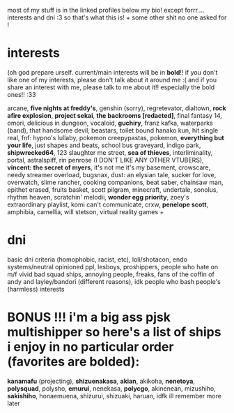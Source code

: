 

most of my stuff is in the linked profiles below my bio! except forrr.... interests and dni :3 so that's what this is! + some other shit no one asked for !

# interests 
(oh god prepare urself. current/main interests will be in **bold**!! if you don't like one of my interests, please don't talk about it around me :( and if you share an interest with me, please talk to me about it!! especially the bold ones!! :33

arcane, **five nights at freddy's**, genshin (sorry), regretevator, dialtown, **rock afire explosion**, **project sekai**, **the backrooms [redacted]**, final fantasy 14, omori, delicious in dungeon, vocaloid, **guchiry**, franz kafka, waterparks (band), that handsome devil, beastars, toilet bound hanako kun, hit single real, fnf: hypno's lullaby, pokemon creepypastas, pokemon, **everything but your life**, just shapes and beats, school bus graveyard, indigo park, **shipwrecked64**, 123 slaughter me street, **sea of thieves**, interliminality, portal, astralspiff, rin penrose (I DON'T LIKE ANY OTHER VTUBERS), **vincent: the secret of myers**, it's not me it's my basement, crowscare, needy streamer overload, bugsnax, dust: an elysian tale, sucker for love, overwatch, slime rancher, cooking companions, beat saber, chainsaw man, epithet erased, fruits basket, scott pilgram, minecraft, undertale, sonolus, rhythm heaven, scratchin' melodii, **wonder egg priority**, zoey's extraordinary playlist, komi can't communicate, crxw, **penelope scott**, amphibia, camellia, will stetson, virtual reality games +

# dni

basic dni criteria (homophobic, racist, etc), loli/shotacon, endo systems/neutral opinioned ppl, lesboys, proshippers, people who hate on m/f vivid bad squad ships, annoying people, freaks, fans of the coffin of andy and layley/bandori (different reasons), idk people who bash people's (harmless) interests

# BONUS !!! i'm a big ass pjsk multishipper so here's a list of ships i enjoy in no particular order (favorites are bolded):

**kanamafu** (projecting), **shizuenakasa**, **akian**, akikoha, **nenetoya**, **polysquad**, polysho, **emurui**, nenekasa, **polycgo**, akinenean, mizushiho, **sakishiho**, honaemuena, shizurui, shizuaki, haruan, idfk ill remember more later
